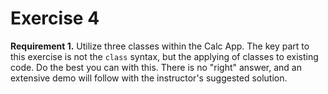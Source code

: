 # Exercise 4

**Requirement 1.** Utilize three classes within the Calc App. The key part to this exercise is not the `class` syntax, but the applying of classes to existing code. Do the best you can with this. There is no "right" answer, and an extensive demo will follow with the instructor's suggested solution.